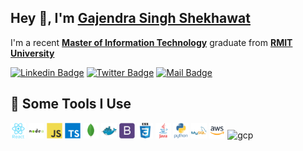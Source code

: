 <h2>Hey 👋, I'm <a href="https://www.linkedin.com/in/gajendra-singh-shekhawat/">Gajendra Singh Shekhawat</a></h2>
<p>I'm a recent <strong><a href="https://www.rmit.edu.au/study-with-us/levels-of-study/postgraduate-study/masters-by-coursework/master-of-information-technology-mc208">Master of Information Technology</a></strong> graduate from <strong><a href="https://www.rmit.edu.au/">RMIT University</a></strong></p>

[![Linkedin Badge](https://img.shields.io/badge/-gajsa-blue?style=flat-square&logo=Linkedin&logoColor=white&link=https://www.linkedin.com/in/gajendra-singh-shekhawat/)](https://www.linkedin.com/in/gajendra-singh-shekhawat/)
[![Twitter Badge](https://img.shields.io/twitter/url?style=social&url=https%3A%2F%2Ftwitter.com%2Fgajsa_singh)](https://twitter.com/gajsa_singh) 
[![Mail Badge](https://img.shields.io/badge/-singh@gsingh.pro-c14438?style=flat-square&logo=Gmail&logoColor=white&link=mailto:singh@gsingh.pro)](mailto:singh@gsingh.pro)



<h2>🚀 Some Tools I Use</h2>
<p align="left">
<img src="https://raw.githubusercontent.com/devicons/devicon/master/icons/react/react-original-wordmark.svg" alt="react" width="25" height="25" />
<img src="https://raw.githubusercontent.com/devicons/devicon/master/icons/nodejs/nodejs-original-wordmark.svg" alt="nodejs" width="25" height="25" />
<img src="https://raw.githubusercontent.com/devicons/devicon/master/icons/javascript/javascript-original.svg" alt="javascript" width="25" height="25" />
<img src="https://raw.githubusercontent.com/devicons/devicon/master/icons/typescript/typescript-original.svg" alt="typescript" width="25" height="25" />
<img src="https://raw.githubusercontent.com/devicons/devicon/master/icons/mongodb/mongodb-original.svg" alt="mongodb" width="25" height="25" />
<img src="https://raw.githubusercontent.com/devicons/devicon/master/icons/docker/docker-original.svg" alt="Docker" width="25" height="25" />
<img src="https://raw.githubusercontent.com/devicons/devicon/master/icons/bootstrap/bootstrap-plain.svg" alt="bootstrap" width="25" height="25" />
<img src="https://raw.githubusercontent.com/devicons/devicon/master/icons/css3/css3-original-wordmark.svg" alt="css3" width="25" height="25" />
<img src="https://raw.githubusercontent.com/devicons/devicon/master/icons/java/java-original-wordmark.svg" alt="java" width="25" height="25" />
<img src="https://raw.githubusercontent.com/devicons/devicon/master/icons/python/python-original-wordmark.svg" alt="python" width="25" height="25" />
<img src="https://raw.githubusercontent.com/devicons/devicon/master/icons/mysql/mysql-original-wordmark.svg" alt="mysql" width="25" height="25" />
<img src="https://raw.githubusercontent.com/github/explore/80688e429a7d4ef2fca1e82350fe8e3517d3494d/topics/aws/aws.png" alt="aws" width="25" height="25" />
<img src="https://www.vectorlogo.zone/logos/google_cloud/google_cloud-icon.svg" alt="gcp" width="25" height="25" />
</p>
 



<!---
Gajsa/Gajsa is a ✨ special ✨ repository because its `README.md` (this file) appears on your GitHub profile.
You can click the Preview link to take a look at your changes.
--->
